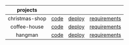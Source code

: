 |   projects	|  	|  	|  	|
|:----------:|:----------:	|:------:	|:------:	|
|christmas-shop|[code](https://github.com/inalitvinka/projects/tree/christmas-shop)	|[deploy](https://inalitvinka.github.io/projects/christmas-shop/)	|[requirements](https://github.com/rolling-scopes-school/tasks/blob/master/tasks/christmas-shop/christmas-shop.md)	|
|   coffee-house |   [code](https://github.com/inalitvinka/projects/tree/coffee-house)  	|   [deploy](https://inalitvinka.github.io/projects/coffee-house/)   	|[requirements](https://github.com/rolling-scopes-school/tasks/blob/master/tasks/coffee-house/coffee-house.md)   	|
|hangman|[code](https://github.com/inalitvinka/projects/tree/hangman)	|[deploy](https://inalitvinka.github.io/projects/hangman/)	|[requirements](https://github.com/rolling-scopes-school/tasks/tree/master/stage1/tasks/hangman)	|
